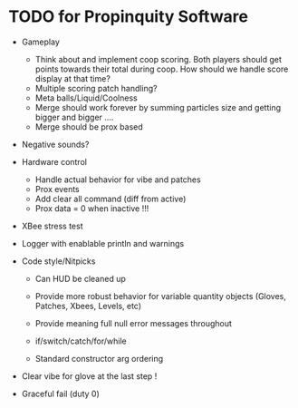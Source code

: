 TODO for Propinquity Software
=============================

* Gameplay
	* Think about and implement coop scoring. Both players should get points towards their total during coop. How should we handle score display at that time?
	* Multiple scoring patch handling?
	* Meta balls/Liquid/Coolness
	* Merge should work forever by summing particles size and getting bigger and bigger ....
	* Merge should be prox based

* Negative sounds?

* Hardware control
	* Handle actual behavior for vibe and patches
	* Prox events
	* Add clear all command (diff from active)
	* Prox data = 0 when inactive !!!
	
* XBee stress test

* Logger with enablable println and warnings

* Code style/Nitpicks
	* Can HUD be cleaned up

	* Provide more robust behavior for variable quantity objects (Gloves, Patches, Xbees, Levels, etc)
	* Provide meaning full null error messages throughout 

	* if/switch/catch/for/while
	* Standard constructor arg ordering

* Clear vibe for glove at the last step !
* Graceful fail (duty 0)